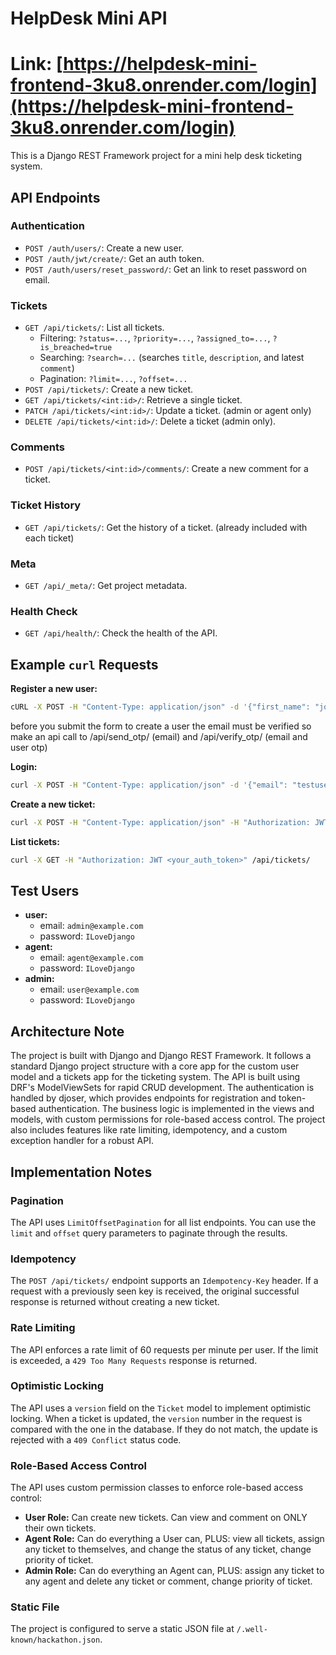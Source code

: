 # HelpDesk Mini API

# Link: [https://helpdesk-mini-frontend-3ku8.onrender.com/login](https://helpdesk-mini-frontend-3ku8.onrender.com/login)

This is a Django REST Framework project for a mini help desk ticketing system.

## API Endpoints

### Authentication

- `POST /auth/users/`: Create a new user.
- `POST /auth/jwt/create/`: Get an auth token.
- `POST /auth/users/reset_password/`: Get an link to reset password on email.

### Tickets

- `GET /api/tickets/`: List all tickets.
  - Filtering: `?status=...`, `?priority=...`, `?assigned_to=...`, `?is_breached=true`
  - Searching: `?search=...` (searches `title`, `description`, and latest `comment`)
  - Pagination: `?limit=...`, `?offset=...`
- `POST /api/tickets/`: Create a new ticket.
- `GET /api/tickets/<int:id>/`: Retrieve a single ticket.
- `PATCH /api/tickets/<int:id>/`: Update a ticket. (admin or agent only)
- `DELETE /api/tickets/<int:id>/`: Delete a ticket (admin only).

### Comments

- `POST /api/tickets/<int:id>/comments/`: Create a new comment for a ticket.

### Ticket History

- `GET /api/tickets/`: Get the history of a ticket. (already included with each ticket)

### Meta

- `GET /api/_meta/`: Get project metadata.

### Health Check

- `GET /api/health/`: Check the health of the API.

## Example `curl` Requests

**Register a new user:**

```bash
cURL -X POST -H "Content-Type: application/json" -d '{"first_name": "john", "last_name": "doe", "email": "john@domain.com", "username": "testuser", "password": "testpassword", "re_password": "testpassword", "role": "user"}' /auth/users/
```

before you submit the form to create a user the email must be verified so make an api call to /api/send_otp/ (email) and /api/verify_otp/ (email and user otp)

**Login:**

```bash
curl -X POST -H "Content-Type: application/json" -d '{"email": "testuser@domain.com", "password": "testpassword"}' /auth/jwt/create/
```

**Create a new ticket:**

```bash
curl -X POST -H "Content-Type: application/json" -H "Authorization: JWT <your_auth_token>" -d '{"title": "New Ticket", "description": "This is a new ticket."}' /api/tickets/
```

**List tickets:**

```bash
curl -X GET -H "Authorization: JWT <your_auth_token>" /api/tickets/
```

## Test Users

- **user:**
  - email: `admin@example.com`
  - password: `ILoveDjango`
- **agent:**
  - email: `agent@example.com`
  - password: `ILoveDjango`
- **admin:**
  - email: `user@example.com`
  - password: `ILoveDjango`

## Architecture Note

The project is built with Django and Django REST Framework. It follows a standard Django project structure with a core app for the custom user model and a tickets app for the ticketing system. The API is built using DRF's ModelViewSets for rapid CRUD development. The authentication is handled by djoser, which provides endpoints for registration and token-based authentication. The business logic is implemented in the views and models, with custom permissions for role-based access control. The project also includes features like rate limiting, idempotency, and a custom exception handler for a robust API.

## Implementation Notes

### Pagination

The API uses `LimitOffsetPagination` for all list endpoints. You can use the `limit` and `offset` query parameters to paginate through the results.

### Idempotency

The `POST /api/tickets/` endpoint supports an `Idempotency-Key` header. If a request with a previously seen key is received, the original successful response is returned without creating a new ticket.

### Rate Limiting

The API enforces a rate limit of 60 requests per minute per user. If the limit is exceeded, a `429 Too Many Requests` response is returned.

### Optimistic Locking

The API uses a `version` field on the `Ticket` model to implement optimistic locking. When a ticket is updated, the `version` number in the request is compared with the one in the database. If they do not match, the update is rejected with a `409 Conflict` status code.

### Role-Based Access Control

The API uses custom permission classes to enforce role-based access control:

- **User Role:** Can create new tickets. Can view and comment on ONLY their own tickets.
- **Agent Role:** Can do everything a User can, PLUS: view all tickets, assign any ticket to themselves, and change the status of any ticket, change priority of ticket.
- **Admin Role:** Can do everything an Agent can, PLUS: assign any ticket to any agent and delete any ticket or comment, change priority of ticket.

### Static File

The project is configured to serve a static JSON file at `/.well-known/hackathon.json`.
